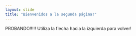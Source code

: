 ```yaml
---
layout: slide
title: "Bienvenidos a la segunda página!"
---
```

PROBANDO!!!!!
Utiliza la flecha hacia la izquierda para volver!
